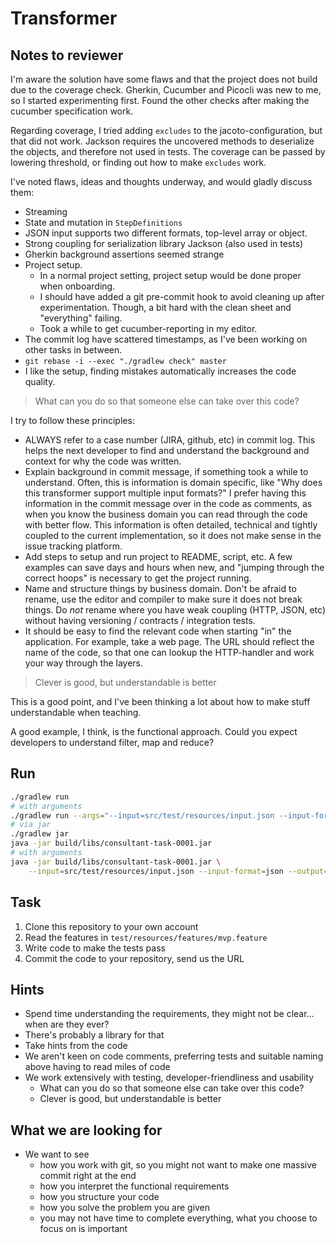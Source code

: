 # Transformer

## Notes to reviewer
I'm aware the solution have some flaws and that the project does not build
due to the coverage check. Gherkin, Cucumber and Picocli was new to me,
so I started experimenting first. Found the other checks after making
the cucumber specification work.

Regarding coverage, I tried adding `excludes` to the jacoto-configuration, 
but that did not work. Jackson requires the uncovered methods to deserialize 
the objects, and therefore not used in tests. The coverage can
be passed by lowering threshold, or finding out how to make `excludes` work.

I've noted flaws, ideas and thoughts underway, and would gladly discuss them:

- Streaming
- State and mutation in `StepDefinitions`
- JSON input supports two different formats, top-level array or object.
- Strong coupling for serialization library Jackson (also used in tests)
- Gherkin background assertions seemed strange
- Project setup.
  - In a normal project setting, project setup would be done proper when onboarding. 
  - I should have added a git pre-commit hook to avoid cleaning up after experimentation. 
    Though, a bit hard with the clean sheet and "everything" failing.
  - Took a while to get cucumber-reporting in my editor.
- The commit log have scattered timestamps, as I've been working on other
  tasks in between.
- `git rebase -i --exec "./gradlew check" master`
- I like the setup, finding mistakes automatically increases the code quality.

> What can you do so that someone else can take over this code?

I try to follow these principles:

- ALWAYS refer to a case number (JIRA, github, etc) in commit log. This helps the
  next developer to find and understand the background and context for why the 
  code was written.
- Explain background in commit message, if something took a while to understand.
  Often, this is information is domain specific, like "Why does this transformer
  support multiple input formats?" I prefer having this information in the commit
  message over in the code as comments, as when you know the business domain you
  can read through the code with better flow. This information is often detailed,
  technical and tightly coupled to the current implementation, so it does not make 
  sense in the issue tracking platform.
- Add steps to setup and run project to README, script, etc. A few examples can
  save days and hours when new, and "jumping through the correct hoops" is
  necessary to get the project running.
- Name and structure things by business domain. Don't be afraid to rename, use the
  editor and compiler to make sure it does not break things. Do _not_ rename where
  you have weak coupling (HTTP, JSON, etc) without having versioning / contracts / 
  integration tests.
- It should be easy to find the relevant code when starting "in" the application.
  For example, take a web page. The URL should reflect the name of the code, so
  that one can lookup the HTTP-handler and work your way through the layers.

> Clever is good, but understandable is better

This is a good point, and I've been thinking a lot about how to make stuff
understandable when teaching.

A good example, I think, is the functional approach. Could you expect developers
to understand filter, map and reduce?

## Run
```bash
./gradlew run
# with arguments
./gradlew run --args="--input=src/test/resources/input.json --input-format=json --output=out.json --output-format=json"
# via jar
./gradlew jar
java -jar build/libs/consultant-task-0001.jar
# with arguments
java -jar build/libs/consultant-task-0001.jar \
    --input=src/test/resources/input.json --input-format=json --output=out.json
```

## Task

  1. Clone this repository to your own account
  1. Read the features in ```test/resources/features/mvp.feature```
  1. Write code to make the tests pass
  1. Commit the code to your repository, send us the URL
  
## Hints
  - Spend time understanding the requirements, they might not be clear…when are they ever?
  - There's probably a library for that
  - Take hints from the code
  - We aren't keen on code comments, preferring tests and suitable naming above having to read miles of code
  - We work extensively with testing, developer-friendliness and usability
    - What can you do so that someone else can take over this code?
    - Clever is good, but understandable is better
    
## What we are looking for
  - We want to see 
    - how you work with git, so you might not want to make one massive commit right at the end
    - how you interpret the functional requirements
    - how you structure your code
    - how you solve the problem you are given
    - you may not have time to complete everything, what you choose to focus on is important
